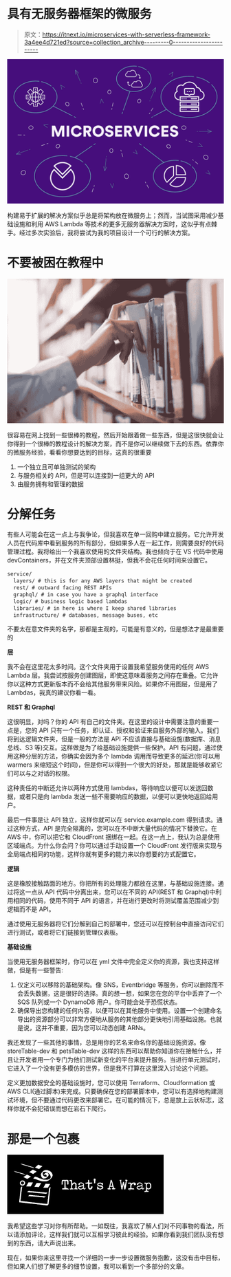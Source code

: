 # 具有无服务器框架的微服务

> 原文：<https://itnext.io/microservices-with-serverless-framework-3a4ee4d721ed?source=collection_archive---------0----------------------->

![](img/b5c2d8d5163c70c1db110f1ec8307683.png)

构建易于扩展的解决方案似乎总是将架构放在微服务上；然而，当试图采用减少基础设施和利用 AWS Lambda 等技术的更多无服务器解决方案时，这似乎有点棘手。经过多次实验后，我将尝试为我的项目设计一个可行的解决方案。

# 不要被困在教程中

![](img/676ad8dcf9367074dbfc80b9d10a4079.png)

很容易在网上找到一些很棒的教程，然后开始跟着做一些东西，但是这很快就会让你得到一个很棒的教程设计的解决方案，而不是你可以继续做下去的东西。依靠你的微服务经验，看看你想要达到的目标，这真的很重要

1.  一个独立且可单独测试的架构
2.  与服务相关的 API，但是可以连接到一组更大的 API
3.  由服务拥有和管理的数据

# 分解任务

有些人可能会在这一点上与我争论，但我喜欢在单一回购中建立服务。它允许开发人员在代码库中看到服务的所有部分，但如果多人在一起工作，则需要良好的代码管理过程。我将给出一个我喜欢使用的文件夹结构。我也倾向于在 VS 代码中使用 devContainers，并在文件夹顶部设置林挺，但我不会花任何时间来设置它。

```
service/
  layers/ # this is for any AWS layers that might be created
  rest/ # outward facing REST APIs  
  graphql/ # in case you have a graphql interface
  logic/ # business logic based lambdas
  libraries/ # in here is where I keep shared libraries
  infrastructure/ # databases, message buses, etc
```

不要太在意文件夹的名字，那都是主观的，可能是有意义的，但是想法才是最重要的

**层**

我不会在这里花太多时间。这个文件夹用于设置我希望服务使用的任何 AWS Lambda 层。我尝试按服务创建图层，即使这意味着服务之间存在重叠。它允许你以这种方式更新版本而不会给其他服务带来风险。如果你不用图层，但是用了 Lambdas，我真的建议你看一看。

**REST 和 Graphql**

这很明显，对吗？你的 API 有自己的文件夹。在这里的设计中需要注意的重要一点是，您的 API 只有一个任务，即认证、授权和验证来自服务外部的输入。我们将到达逻辑文件夹，但是一般的方法是 API 不应该直接与基础设施(数据库、消息总线、S3 等)交互。这样做是为了给基础设施提供一些保护。API 有问题，通过使用这种分层的方法，你确实会因为多个 lambda 调用而导致更多的延迟(你可以用 warmers 来缩短这个时间)，但是你可以得到一个很大的好处，那就是能够收紧它们可以与之对话的权限。

这种责任的中断还允许以两种方式使用 lambdas，等待响应以便可以发送回数据，或者只是向 lambda 发送一些不需要响应的数据，以便可以更快地返回给用户。

最后一件事是让 API 独立，这样你就可以在 service.example.com 得到请求。通过这种方式，API 是完全隔离的，您可以在不中断大量代码的情况下替换它。在 AWS 中，你可以把它和 CloudFront 捆绑在一起。在这一点上，我认为总是使用区域端点。为什么你会问？你可以通过手动设置一个 CloudFront 发行版来实现与全局端点相同的功能，这样你就有更多的能力来以你想要的方式配置它。

**逻辑**

这是橡胶接触路面的地方。你把所有的处理能力都放在这里，与基础设施连接。通过将这一点从 API 代码中分离出来，您可以在不同的 API(REST 和 Graphql)中利用相同的代码，使用不同于 API 的语言，并在进行更改时将测试覆盖范围减少到逻辑而不是 API。

通过使用无服务器将它们分解到自己的部署中，您还可以在控制台中直接访问它们进行测试，或者将它们链接到管理仪表板。

**基础设施**

当使用无服务器框架时，你可以在 yml 文件中完全定义你的资源，我也支持这样做，但是有一些警告:

1.  仅定义可以移除的基础架构。像 SNS，Eventbridge 等服务，你可以删除而不会丢失数据，这是很好的选择。真的想一想，如果您在您的平台中丢弃了一个 SQS 队列或一个 DynamoDB 用户。你可能会处于恐慌状态。
2.  确保导出您构建的任何内容，以便可以在其他服务中使用。设置一个创建命名导出的资源部分可以非常方便地从服务的其他部分更快地引用基础设施。也就是说，这并不重要，因为您可以动态创建 ARNs。

我还发现了一些其他的事情，总是用你的艺名来命名你的基础设施资源。像 storeTable-dev 和 petsTable-dev 这样的东西可以帮助你知道你在接触什么，并且让开发者用一个专门为他们测试新变化的平台来提升服务。当进行单元测试时，它进入了一个没有更多模仿的世界，但是我不打算在这里深入讨论这个问题。

定义更加数据安全的基础设施时，您可以使用 Terraform、Cloudformation 或 AWS CLI(通过脚本)来完成。只要确保在您的部署脚本中，您可以有选择地构建测试环境，但不要通过代码更改来部署它。在可能的情况下，总是放上云状标志，这样你就不会犯错误而想在岩石下爬行。

# 那是一个包裹

![](img/9616ed766ef86286964933565754e533.png)

我希望这些学习对你有所帮助。一如既往，我喜欢了解人们对不同事物的看法，所以请添加评论，这样我们就可以互相学习彼此的经验。如果你看到我们团队没有想到的东西，请大声说出来。

现在，如果你来这里寻找一个详细的一步一步设置微服务抱歉，这没有击中目标，但如果人们想了解更多的细节设置，我可以看到一个多部分的文章。
